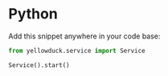 # Python

Add this snippet anywhere in your code base:

```python
from yellowduck.service import Service

Service().start()
```